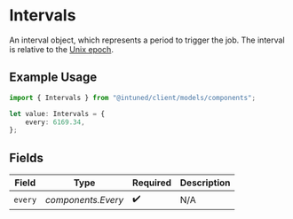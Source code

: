 # Intervals

An interval object, which represents a period to trigger the job. The interval is relative to the [Unix epoch](https://en.wikipedia.org/wiki/Unix_time).

## Example Usage

```typescript
import { Intervals } from "@intuned/client/models/components";

let value: Intervals = {
    every: 6169.34,
};
```

## Fields

| Field              | Type               | Required           | Description        |
| ------------------ | ------------------ | ------------------ | ------------------ |
| `every`            | *components.Every* | :heavy_check_mark: | N/A                |